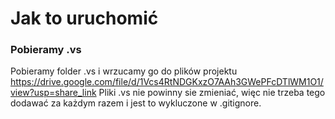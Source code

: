 # Jak to uruchomić

### Pobieramy .vs
Pobieramy folder .vs i wrzucamy go do plików projektu
https://drive.google.com/file/d/1Vcs4RtNDGKxzO7AAh3GWePFcDTlWM1O1/view?usp=share_link
Pliki .vs nie powinny sie zmieniać, więc nie trzeba tego dodawać za każdym razem i jest to wykluczone w .gitignore.
